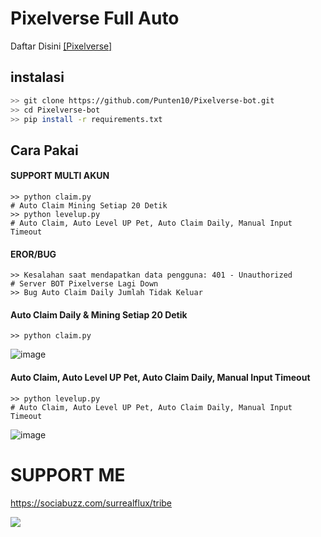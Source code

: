 # Pixelverse Full Auto
Daftar Disini [[Pixelverse]](https://t.me/pixelversexyzbot?start=1993663749)

## instalasi
```bash
>> git clone https://github.com/Punten10/Pixelverse-bot.git
>> cd Pixelverse-bot
>> pip install -r requirements.txt
```

## Cara Pakai
#### SUPPORT MULTI AKUN
```shell
>> python claim.py
# Auto Claim Mining Setiap 20 Detik 
>> python levelup.py
# Auto Claim, Auto Level UP Pet, Auto Claim Daily, Manual Input Timeout
```

#### EROR/BUG
```shell
>> Kesalahan saat mendapatkan data pengguna: 401 - Unauthorized
# Server BOT Pixelverse Lagi Down
>> Bug Auto Claim Daily Jumlah Tidak Keluar
```

#### Auto Claim Daily & Mining Setiap 20 Detik
```shell
>> python claim.py
```
![image](https://github.com/Punten10/Pixelverse-bot/assets/64400801/48da7f04-194d-47f8-81c2-c103beae0f0d)

#### Auto Claim, Auto Level UP Pet, Auto Claim Daily, Manual Input Timeout
```shell
>> python levelup.py
# Auto Claim, Auto Level UP Pet, Auto Claim Daily, Manual Input Timeout
```
![image](https://github.com/Punten10/Pixelverse-bot/assets/64400801/007ad8ce-4e0a-45a9-a07b-5de4476bb118)


# SUPPORT ME
https://sociabuzz.com/surrealflux/tribe

[<img src="https://img.shields.io/badge/Telegram-%40Me-orange">](https://t.me/zuiredrop)
